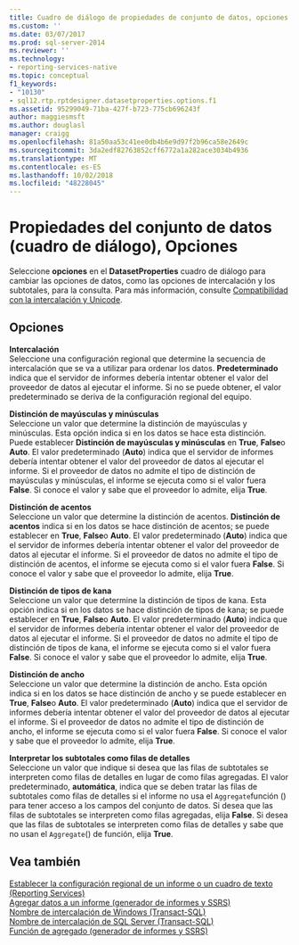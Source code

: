 ```yaml
---
title: Cuadro de diálogo de propiedades de conjunto de datos, opciones | Microsoft Docs
ms.custom: ''
ms.date: 03/07/2017
ms.prod: sql-server-2014
ms.reviewer: ''
ms.technology:
- reporting-services-native
ms.topic: conceptual
f1_keywords:
- "10130"
- sql12.rtp.rptdesigner.datasetproperties.options.f1
ms.assetid: 95299049-71ba-427f-b723-775cb696243f
author: maggiesmsft
ms.author: douglasl
manager: craigg
ms.openlocfilehash: 81a50aa53c41ee0db4b6e9d97f2b96ca58e2649c
ms.sourcegitcommit: 3da2edf82763852cff6772a1a282ace3034b4936
ms.translationtype: MT
ms.contentlocale: es-ES
ms.lasthandoff: 10/02/2018
ms.locfileid: "48228045"
---
```

# <a name="dataset-properties-dialog-box-options"></a>Propiedades del conjunto de datos (cuadro de diálogo), Opciones
  Seleccione **opciones** en el **DatasetProperties** cuadro de diálogo para cambiar las opciones de datos, como las opciones de intercalación y los subtotales, para la consulta. Para más información, consulte [Compatibilidad con la intercalación y Unicode](../relational-databases/collations/collation-and-unicode-support.md).  
  
## <a name="options"></a>Opciones  
 **Intercalación**  
 Seleccione una configuración regional que determine la secuencia de intercalación que se va a utilizar para ordenar los datos. **Predeterminado** indica que el servidor de informes debería intentar obtener el valor del proveedor de datos al ejecutar el informe. Si no se puede obtener, el valor predeterminado se deriva de la configuración regional del equipo.  
  
 **Distinción de mayúsculas y minúsculas**  
 Seleccione un valor que determine la distinción de mayúsculas y minúsculas. Esta opción indica si en los datos se hace esta distinción. Puede establecer **Distinción de mayúsculas y minúsculas** en **True**, **False**o **Auto**. El valor predeterminado (**Auto**) indica que el servidor de informes debería intentar obtener el valor del proveedor de datos al ejecutar el informe. Si el proveedor de datos no admite el tipo de distinción de mayúsculas y minúsculas, el informe se ejecuta como si el valor fuera **False**. Si conoce el valor y sabe que el proveedor lo admite, elija **True**.  
  
 **Distinción de acentos**  
 Seleccione un valor que determine la distinción de acentos. **Distinción de acentos** indica si en los datos se hace distinción de acentos; se puede establecer en **True**, **False**o **Auto**. El valor predeterminado (**Auto**) indica que el servidor de informes debería intentar obtener el valor del proveedor de datos al ejecutar el informe. Si el proveedor de datos no admite el tipo de distinción de acentos, el informe se ejecuta como si el valor fuera **False**. Si conoce el valor y sabe que el proveedor lo admite, elija **True**.  
  
 **Distinción de tipos de kana**  
 Seleccione un valor que determine la distinción de tipos de kana. Esta opción indica si en los datos se hace distinción de tipos de kana; se puede establecer en **True**, **False**o **Auto**. El valor predeterminado (**Auto**) indica que el servidor de informes debería intentar obtener el valor del proveedor de datos al ejecutar el informe. Si el proveedor de datos no admite el tipo de distinción de tipos de kana, el informe se ejecuta como si el valor fuera **False**. Si conoce el valor y sabe que el proveedor lo admite, elija **True**.  
  
 **Distinción de ancho**  
 Seleccione un valor que determine la distinción de ancho. Esta opción indica si en los datos se hace distinción de ancho y se puede establecer en **True**, **False**o **Auto**. El valor predeterminado (**Auto**) indica que el servidor de informes debería intentar obtener el valor del proveedor de datos al ejecutar el informe. Si el proveedor de datos no admite el tipo de distinción de ancho, el informe se ejecuta como si el valor fuera **False**. Si conoce el valor y sabe que el proveedor lo admite, elija **True**.  
  
 **Interpretar los subtotales como filas de detalles**  
 Seleccione un valor que indique si desea que las filas de subtotales se interpreten como filas de detalles en lugar de como filas agregadas. El valor predeterminado, **automática**, indica que se deben tratar las filas de subtotales como filas de detalles si el informe no usa el `Aggregate`función () para tener acceso a los campos del conjunto de datos. Si desea que las filas de subtotales se interpreten como filas agregadas, elija **False**. Si desea que las filas de subtotales se interpreten como filas de detalles y sabe que no usan el `Aggregate`() de función, elija **True**.  
  
## <a name="see-also"></a>Vea también  
 [Establecer la configuración regional de un informe o un cuadro de texto &#40;Reporting Services&#41;](report-design/set-the-locale-for-a-report-or-text-box-reporting-services.md)   
 [Agregar datos a un informe &#40;generador de informes y SSRS&#41;](report-data/report-datasets-ssrs.md)   
 [Nombre de intercalación de Windows &#40;Transact-SQL&#41;](/sql/t-sql/statements/windows-collation-name-transact-sql)   
 [Nombre de intercalación de SQL Server &#40;Transact-SQL&#41;](/sql/t-sql/statements/sql-server-collation-name-transact-sql)   
 [Función de agregado &#40;generador de informes y SSRS&#41;](report-design/report-builder-functions-aggregate-function.md)  
  
  
